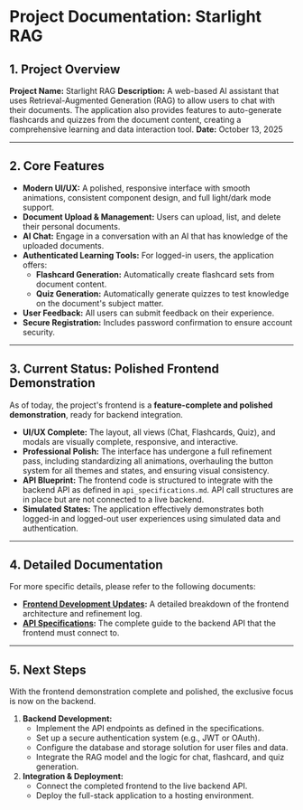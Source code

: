 # Project Documentation: Starlight RAG

## 1. Project Overview

**Project Name:** Starlight RAG
**Description:** A web-based AI assistant that uses Retrieval-Augmented Generation (RAG) to allow users to chat with their documents. The application also provides features to auto-generate flashcards and quizzes from the document content, creating a comprehensive learning and data interaction tool.
**Date:** October 13, 2025

---

## 2. Core Features

-   **Modern UI/UX:** A polished, responsive interface with smooth animations, consistent component design, and full light/dark mode support.
-   **Document Upload & Management:** Users can upload, list, and delete their personal documents.
-   **AI Chat:** Engage in a conversation with an AI that has knowledge of the uploaded documents.
-   **Authenticated Learning Tools:** For logged-in users, the application offers:
    -   **Flashcard Generation:** Automatically create flashcard sets from document content.
    -   **Quiz Generation:** Automatically generate quizzes to test knowledge on the document's subject matter.
-   **User Feedback:** All users can submit feedback on their experience.
-   **Secure Registration:** Includes password confirmation to ensure account security.

---

## 3. Current Status: Polished Frontend Demonstration

As of today, the project's frontend is a **feature-complete and polished demonstration**, ready for backend integration.

-   **UI/UX Complete:** The layout, all views (Chat, Flashcards, Quiz), and modals are visually complete, responsive, and interactive.
-   **Professional Polish:** The interface has undergone a full refinement pass, including standardizing all animations, overhauling the button system for all themes and states, and ensuring visual consistency.
-   **API Blueprint:** The frontend code is structured to integrate with the backend API as defined in `api_specifications.md`. API call structures are in place but are not connected to a live backend.
-   **Simulated States:** The application effectively demonstrates both logged-in and logged-out user experiences using simulated data and authentication.

---

## 4. Detailed Documentation

For more specific details, please refer to the following documents:

-   **[Frontend Development Updates](./frontend_development.md):** A detailed breakdown of the frontend architecture and refinement log.
-   **[API Specifications](./api_specifications.md):** The complete guide to the backend API that the frontend must connect to.

---

## 5. Next Steps

With the frontend demonstration complete and polished, the exclusive focus is now on the backend.

1.  **Backend Development:**
    -   Implement the API endpoints as defined in the specifications.
    -   Set up a secure authentication system (e.g., JWT or OAuth).
    -   Configure the database and storage solution for user files and data.
    -   Integrate the RAG model and the logic for chat, flashcard, and quiz generation.
2.  **Integration & Deployment:**
    -   Connect the completed frontend to the live backend API.
    -   Deploy the full-stack application to a hosting environment.
